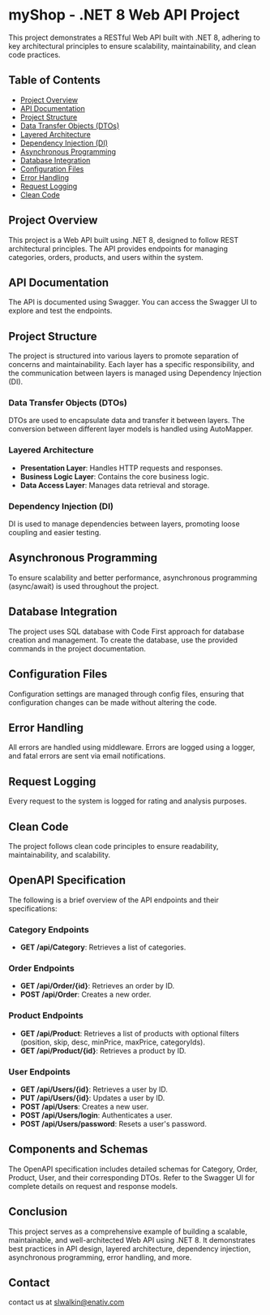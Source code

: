 # myShop - .NET 8 Web API Project

This project demonstrates a RESTful Web API built with .NET 8, adhering to key architectural principles to ensure scalability, maintainability, and clean code practices.

## Table of Contents
- [Project Overview](#project-overview)
- [API Documentation](#api-documentation)
- [Project Structure](#project-structure)
- [Data Transfer Objects (DTOs)](#data-transfer-objects-dtos)
- [Layered Architecture](#layered-architecture)
- [Dependency Injection (DI)](#dependency-injection-di)
- [Asynchronous Programming](#asynchronous-programming)
- [Database Integration](#database-integration)
- [Configuration Files](#configuration-files)
- [Error Handling](#error-handling)
- [Request Logging](#request-logging)
- [Clean Code](#clean-code)

## Project Overview
This project is a Web API built using .NET 8, designed to follow REST architectural principles. The API provides endpoints for managing categories, orders, products, and users within the system.

## API Documentation
The API is documented using Swagger. You can access the Swagger UI to explore and test the endpoints.

## Project Structure
The project is structured into various layers to promote separation of concerns and maintainability. Each layer has a specific responsibility, and the communication between layers is managed using Dependency Injection (DI).

### Data Transfer Objects (DTOs)
DTOs are used to encapsulate data and transfer it between layers. The conversion between different layer models is handled using AutoMapper.

### Layered Architecture
- **Presentation Layer**: Handles HTTP requests and responses.
- **Business Logic Layer**: Contains the core business logic.
- **Data Access Layer**: Manages data retrieval and storage.

### Dependency Injection (DI)
DI is used to manage dependencies between layers, promoting loose coupling and easier testing.

## Asynchronous Programming
To ensure scalability and better performance, asynchronous programming (async/await) is used throughout the project.

## Database Integration
The project uses SQL database with Code First approach for database creation and management. To create the database, use the provided commands in the project documentation.

## Configuration Files
Configuration settings are managed through config files, ensuring that configuration changes can be made without altering the code.

## Error Handling
All errors are handled using middleware. Errors are logged using a logger, and fatal errors are sent via email notifications.

## Request Logging
Every request to the system is logged for rating and analysis purposes.

## Clean Code
The project follows clean code principles to ensure readability, maintainability, and scalability.

## OpenAPI Specification
The following is a brief overview of the API endpoints and their specifications:

### Category Endpoints
- **GET /api/Category**: Retrieves a list of categories.

### Order Endpoints
- **GET /api/Order/{id}**: Retrieves an order by ID.
- **POST /api/Order**: Creates a new order.

### Product Endpoints
- **GET /api/Product**: Retrieves a list of products with optional filters (position, skip, desc, minPrice, maxPrice, categoryIds).
- **GET /api/Product/{id}**: Retrieves a product by ID.

### User Endpoints
- **GET /api/Users/{id}**: Retrieves a user by ID.
- **PUT /api/Users/{id}**: Updates a user by ID.
- **POST /api/Users**: Creates a new user.
- **POST /api/Users/login**: Authenticates a user.
- **POST /api/Users/password**: Resets a user's password.

## Components and Schemas
The OpenAPI specification includes detailed schemas for Category, Order, Product, User, and their corresponding DTOs. Refer to the Swagger UI for complete details on request and response models.

## Conclusion
This project serves as a comprehensive example of building a scalable, maintainable, and well-architected Web API using .NET 8. It demonstrates best practices in API design, layered architecture, dependency injection, asynchronous programming, error handling, and more.

## Contact
contact us at slwalkin@enativ.com
